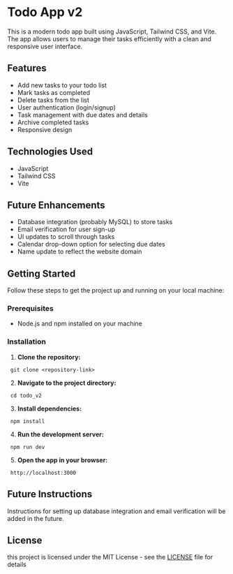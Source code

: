 # Todo App v2

This is a modern todo app built using JavaScript, Tailwind CSS, and Vite. The app allows users to manage their tasks efficiently with a clean and responsive user interface.

## Features

- Add new tasks to your todo list
- Mark tasks as completed
- Delete tasks from the list
- User authentication (login/signup)
- Task management with due dates and details
- Archive completed tasks
- Responsive design

## Technologies Used

- JavaScript
- Tailwind CSS
- Vite

## Future Enhancements

- Database integration (probably MySQL) to store tasks
- Email verification for user sign-up
- UI updates to scroll through tasks
- Calendar drop-down option for selecting due dates
- Name update to reflect the website domain

## Getting Started

Follow these steps to get the project up and running on your local machine:

### Prerequisites

- Node.js and npm installed on your machine

### Installation

1. **Clone the repository:**
  ```
   git clone <repository-link>
  ```
2. **Navigate to the project directory:**
  ```
   cd todo_v2
  ````
3. **Install dependencies:**
  ```
   npm install
  ```
4. **Run the development server:**
  ```
   npm run dev
  ```
5. **Open the app in your browser:**
  ```
   http://localhost:3000
  ```

## Future Instructions
Instructions for setting up database integration and email verification will be added in the future.

## License
this project is licensed under the MIT License - see the [LICENSE](LICENSE) file for details



